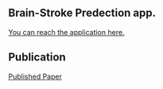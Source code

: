 ## Brain-Stroke Predection app.

[You can reach the application here.](https://dhyey166-brainstroke-detection-main-l3482k.streamlit.app)

## Publication

[Published Paper](https://ieeexplore.ieee.org/abstract/document/10092374)
